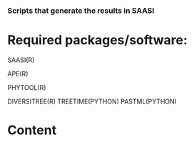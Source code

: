 ### Scripts that generate the results in SAASI

# Required packages/software:

SAASI(R)

APE(R)

PHYTOOL(R)

DIVERSITREE(R)
TREETIME(PYTHON)
PASTML(PYTHON)

# Content

